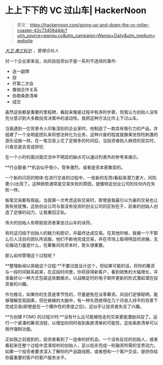 # 上上下下的 VC 过山车| HackerNoon

> 原文：<https://hackernoon.com/going-up-and-down-the-vc-roller-coaster-42c73406d4dc?utm_source=wanqu.co&utm_campaign=Wanqu+Daily&utm_medium=website>

[*大卫·弗兰科尔*](https://twitter.com/dafrankel?ref=hackernoon.com) *，管理合伙人*

对一个企业家来说，向风投投资似乎是一系列不连续的事件:

*   送一副牌
*   投
*   开第二次会
*   推销合作关系
*   协商条款清单
*   成交

虽然这些都是重要的里程碑，看起来像是过程中有序的步骤，但我认为创始人没有充分意识到大多数投资决策中的波动性。我把这种方法比作上下过山车。

当我遇到一位背景令人印象深刻的企业家时，他制造了一款具有吸引力的产品，并组建了一个全明星团队来将想法转化为业务，这种兴奋的程度就像乘坐惊险刺激的游乐设施一样。在一笔交易上花了足够多的时间后，当投资者陷入麻烦的现实时，兴奋总是会变成担忧:

在一个小时的面对面交流中不明显的缺点可以通过列表外的参考来揭示。

**行业勤奋:**机会似乎很小，竞争激烈，或者是资本密集型的。

一个新的闪亮的物体:在进行交易的过程中，一些新的东西(看起来潜力更大，风险更小)出现了。这种趋势通常是交易失败的原因，就像特定创业公司的任何内在失败一样。

每笔交易都有瑕疵。当我第一次考虑这些交易时，即使是我最引以为豪的交易也让我有些犹豫。这些创业公司与我没有投资的创业公司的区别在于，前者的创始人创造了足够的动力，让我重回正轨。

伟大的创始人有帮助投资者乘坐过山车的诀窍。

有时这归结于创始人的魅力和胆识，并最终达成交易。在其他时候，我被一个不那么引人注目的团队所说服，他们不断地完成交易，并在市场上取得明显的进展。无论煽动力量是什么，在筹集风险资本时，势头很重要。

那么如何管理这个过程呢？

**整理新闻以突破这个过程:**不要过度设计这个，但如果可能的话，将你的筹资与一段时间联系起来，在这段时间里，你将获得新客户，看到销售的大幅增长，并准备好以一种方式包装这些数据点，以战略定时的电子邮件更新的形式激起潜在投资者的兴趣。

作为推论，如果你的生意是季节性的，尽量避免在淡季筹资。风投们足够聪明，能够理解宏观因素，但在蜥蜴的大脑中，有一种东西使得在几个月收入持平的背景下完成交易(即使是在一个爆炸性的季度之后)，这似乎让投资者失去了兴趣。

**为创建 FOMO 的过程计时:**没有什么比可能被抢走的交易更能激励风投了。运行一个紧凑的筹资流程，以增加你同时收到条款清单的可能性，这些条款清单可以用作强制功能。

正如我之前提到的，投资者看到了一连串的好机会。一个没有反应的创始人，或者看起来在整个过程中混淆视听的创始人，足以扼杀完成一轮融资所需的宝贵动力。如果一个投资者要求深入了解你的产品路线图，或者想和一个客户交谈，提供你给你最重要的客户的客户服务水平。